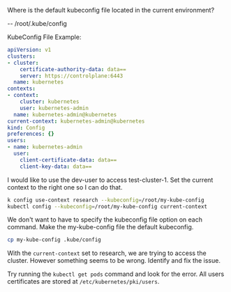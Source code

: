 Where is the default kubeconfig file located in the current environment?

-- /root/.kube/config

KubeConfig File Example:

```yaml
apiVersion: v1
clusters:
- cluster:
    certificate-authority-data: data==
    server: https://controlplane:6443
  name: kubernetes
contexts:
- context:
    cluster: kubernetes
    user: kubernetes-admin
  name: kubernetes-admin@kubernetes
current-context: kubernetes-admin@kubernetes
kind: Config
preferences: {}
users:
- name: kubernetes-admin
  user:
    client-certificate-data: data==
    client-key-data: data==
```

I would like to use the dev-user to access test-cluster-1. Set the current context to the right one so I can do that.
```bash
k config use-context research --kubeconfig=/root/my-kube-config
kubectl config --kubeconfig=/root/my-kube-config current-context
```

We don't want to have to specify the kubeconfig file option on each command. Make the my-kube-config file the default kubeconfig.

```bash
cp my-kube-config .kube/config
```

With the `current-context` set to research, we are trying to access the cluster. However something seems to be wrong. Identify and fix the issue.

Try running the `kubectl get pods` command and look for the error. All users certificates are stored at `/etc/kubernetes/pki/users`.